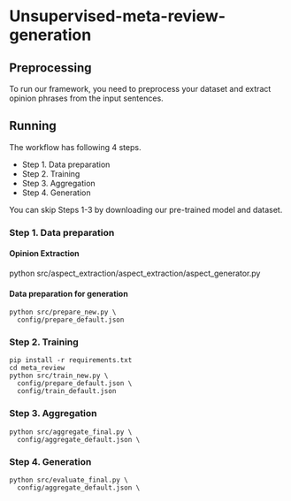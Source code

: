 # Unsupervised-meta-review-generation

## Preprocessing

To run our framework, you need to preprocess your dataset and extract opinion phrases from the input sentences.


## Running

The workflow has following 4 steps.

- Step 1. Data preparation
- Step 2. Training
- Step 3. Aggregation
- Step 4. Generation

You can skip Steps 1-3 by downloading our pre-trained model and dataset.

### Step 1. Data preparation

#### Opinion Extraction
python src/aspect_extraction/aspect_extraction/aspect_generator.py

#### Data preparation for generation

```
python src/prepare_new.py \
  config/prepare_default.json
```

### Step 2. Training
```
pip install -r requirements.txt
cd meta_review
python src/train_new.py \
  config/prepare_default.json \
  config/train_default.json
```

### Step 3. Aggregation
```
python src/aggregate_final.py \
  config/aggregate_default.json \
```

### Step 4. Generation

```
python src/evaluate_final.py \
  config/aggregate_default.json \
```
